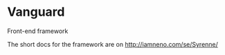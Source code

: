 Vanguard
========

Front-end framework


The short docs for the framework are on http://iamneno.com/se/Syrenne/

